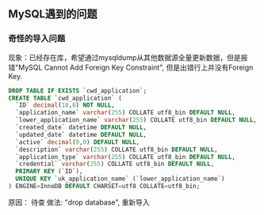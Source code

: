 ## MySQL遇到的问题

### 奇怪的导入问题

现象：已经存在库，希望通过mysqldump从其他数据源全量更新数据，但是报错"MySQL Cannot Add Foreign Key Constraint", 但是出错行上并没有Foreign Key.

```sql
DROP TABLE IF EXISTS `cwd_application`;
CREATE TABLE `cwd_application` (
  `ID` decimal(18,0) NOT NULL,
  `application_name` varchar(255) COLLATE utf8_bin DEFAULT NULL,
  `lower_application_name` varchar(255) COLLATE utf8_bin DEFAULT NULL,
  `created_date` datetime DEFAULT NULL,
  `updated_date` datetime DEFAULT NULL,
  `active` decimal(9,0) DEFAULT NULL,
  `description` varchar(255) COLLATE utf8_bin DEFAULT NULL,
  `application_type` varchar(255) COLLATE utf8_bin DEFAULT NULL,
  `credential` varchar(255) COLLATE utf8_bin DEFAULT NULL,
  PRIMARY KEY (`ID`),
  UNIQUE KEY `uk_application_name` (`lower_application_name`)
) ENGINE=InnoDB DEFAULT CHARSET=utf8 COLLATE=utf8_bin;
```

原因： 待查
做法:  "drop database", 重新导入
